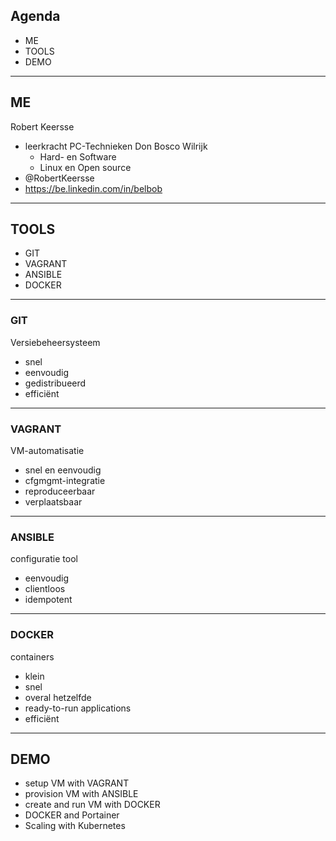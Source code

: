 ## Agenda

* ME
* TOOLS
* DEMO

---

## ME

Robert Keersse

* leerkracht PC-Technieken Don Bosco Wilrijk
  - Hard- en Software
  - Linux en Open source
* @RobertKeersse
* https://be.linkedin.com/in/belbob  

---

## TOOLS

* GIT
* VAGRANT
* ANSIBLE
* DOCKER

---

### GIT

Versiebeheersysteem
  - snel
  - eenvoudig
  - gedistribueerd
  - efficiënt

---

### VAGRANT

VM-automatisatie
  - snel en eenvoudig
  - cfgmgmt-integratie
  - reproduceerbaar
  - verplaatsbaar

---

### ANSIBLE

configuratie tool
  - eenvoudig
  - clientloos
  - idempotent

---

### DOCKER

containers
  - klein
  - snel
  - overal hetzelfde
  - ready-to-run applications
  - efficiënt

---

## DEMO

* setup VM with VAGRANT
* provision VM with ANSIBLE
* create and run VM with DOCKER
* DOCKER and Portainer
* Scaling with Kubernetes
